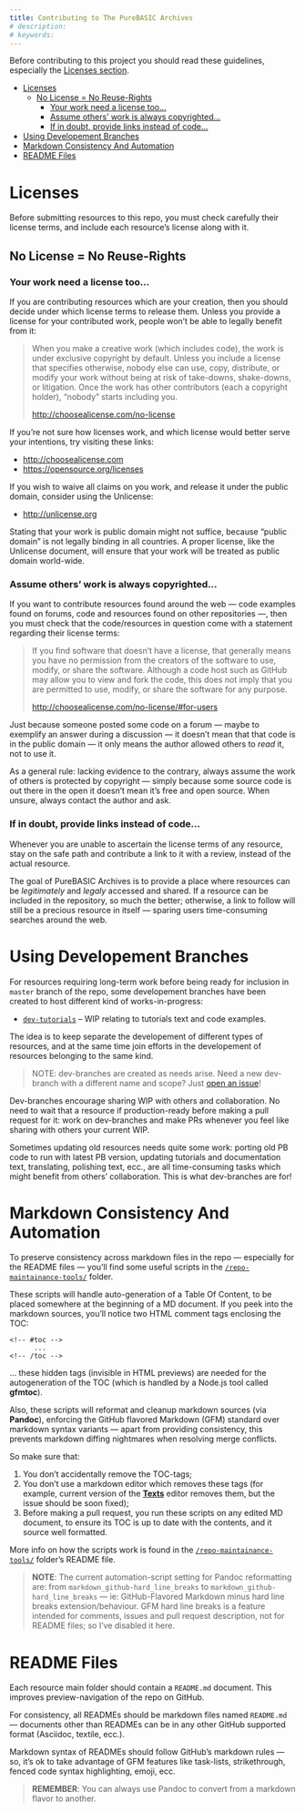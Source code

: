```yaml
---
title: Contributing to The PureBASIC Archives
# description:
# keywords:
---
```


Before contributing to this project you should read these guidelines,
especially the [Licenses section](#licenses).

<!-- #toc -->
-   [Licenses](#licenses)
    -   [No License = No Reuse-Rights](#no-license--no-reuse-rights)
        -   [Your work need a license
            too…](#your-work-need-a-license-too)
        -   [Assume others’ work is always
            copyrighted…](#assume-others-work-is-always-copyrighted)
        -   [If in doubt, provide links instead of
            code…](#if-in-doubt-provide-links-instead-of-code)
-   [Using Developement Branches](#using-developement-branches)
-   [Markdown Consistency And
    Automation](#markdown-consistency-and-automation)
-   [README Files](#readme-files)

<!-- /toc -->
Licenses
========

Before submitting resources to this repo, you must check carefully their
license terms, and include each resource’s license along with it.

No License = No Reuse-Rights
----------------------------

### Your work need a license too…

If you are contributing resources which are your creation, then you
should decide under which license terms to release them. Unless you
provide a license for your contributed work, people won’t be able to
legally benefit from it:

> When you make a creative work (which includes code), the work is under
> exclusive copyright by default. Unless you include a license that
> specifies otherwise, nobody else can use, copy, distribute, or modify
> your work without being at risk of take-downs, shake-downs, or
> litigation. Once the work has other contributors (each a copyright
> holder), “nobody” starts including you.
>
> <http://choosealicense.com/no-license>

If you’re not sure how licenses work, and which license would better
serve your intentions, try visiting these links:

-   <http://choosealicense.com>
-   <https://opensource.org/licenses>

If you wish to waive all claims on you work, and release it under the
public domain, consider using the Unlicense:

-   <http://unlicense.org>

Stating that your work is public domain might not suffice, because
“public domain” is not legally binding in all countries. A proper
license, like the Unlicense document, will ensure that your work will be
treated as public domain world-wide.

### Assume others’ work is always copyrighted…

If you want to contribute resources found around the web — code examples
found on forums, code and resources found on other repositories —, then
you must check that the code/resources in question come with a statement
regarding their license terms:

> If you find software that doesn’t have a license, that generally means
> you have no permission from the creators of the software to use,
> modify, or share the software. Although a code host such as GitHub may
> allow you to view and fork the code, this does not imply that you are
> permitted to use, modify, or share the software for any purpose.
>
> <http://choosealicense.com/no-license/#for-users>

Just because someone posted some code on a forum — maybe to exemplify an
answer during a discussion — it doesn’t mean that that code is in the
public domain — it only means the author allowed others to *read* it,
not to use it.

As a general rule: lacking evidence to the contrary, always assume the
work of others is protected by copyright — simply because some source
code is out there in the open it doesn’t mean it’s free and open source.
When unsure, always contact the author and ask.

### If in doubt, provide links instead of code…

Whenever you are unable to ascertain the license terms of any resource,
stay on the safe path and contribute a link to it with a review, instead
of the actual resource.

The goal of PureBASIC Archives is to provide a place where resources can
be *legitimately* and *legaly* accessed and shared. If a resource can be
included in the repository, so much the better; otherwise, a link to
follow will still be a precious resource in itself — sparing users
time-consuming searches around the web.

Using Developement Branches
===========================

For resources requiring long-term work before being ready for inclusion
in `master` branch of the repo, some developement branches have been
created to host different kind of works-in-progress:

-   [`dev-tutorials`](https://github.com/tajmone/purebasic-archives/tree/dev-tutorials)
    – WIP relating to tutorials text and code examples.

The idea is to keep separate the developement of different types of
resources, and at the same time join efforts in the developement of
resources belonging to the same kind.

> NOTE: dev-branches are created as needs arise. Need a new dev-branch
> with a different name and scope? Just [open an
> issue](https://github.com/tajmone/purebasic-archives/issues/new)!

Dev-branches encourage sharing WIP with others and collaboration. No
need to wait that a resource if production-ready before making a pull
request for it: work on dev-branches and make PRs whenever you feel like
sharing with others your current WIP.

Sometimes updating old resources needs quite some work: porting old PB
code to run with latest PB version, updating tutorials and documentation
text, translating, polishing text, ecc., are all time-consuming tasks
which might benefit from others’ collaboration. This is what
dev-branches are for!

Markdown Consistency And Automation
===================================

To preserve consistency across markdown files in the repo — especially
for the README files — you’ll find some useful scripts in the
[`/repo-maintainance-tools/`](./repo-maintainance-tools/) folder.

These scripts will handle auto-generation of a Table Of Content, to be
placed somewhere at the beginning of a MD document. If you peek into the
markdown sources, you’ll notice two HTML comment tags enclosing the TOC:

    <!-- #toc -->
          ...
    <!-- /toc -->

… these hidden tags (invisible in HTML previews) are needed for the
autogeneration of the TOC (which is handled by a Node.js tool called
**gfmtoc**).

Also, these scripts will reformat and cleanup markdown sources (via
**Pandoc**), enforcing the GitHub flavored Markdown (GFM) standard over
markdown syntax variants — apart from providing consistency, this
prevents markdown diffing nightmares when resolving merge conflicts.

So make sure that:

1.  You don’t accidentally remove the TOC-tags;
2.  You don’t use a markdown editor which removes these tags (for
    example, current version of the [**Texts**](http://www.texts.io/)
    editor removes them, but the issue should be soon fixed);
3.  Before making a pull request, you run these scripts on any edited MD
    document, to ensure its TOC is up to date with the contents, and it
    source well formatted.

More info on how the scripts work is found in the
[`/repo-maintainance-tools/`](./repo-maintainance-tools/) folder’s
README file.

> **NOTE**: The current automation-script setting for Pandoc
> reformatting are: from `markdown_github-hard_line_breaks` to
> `markdown_github-hard_line_breaks` — ie: GitHub-Flavored Markdown
> minus hard line breaks extension/behaviour. GFM hard line breaks is a
> feature intended for comments, issues and pull request description,
> not for README files; so I’ve disabled it here.

README Files
============

Each resource main folder should contain a `README.md` document. This
improves preview-navigation of the repo on GitHub.

For consistency, all READMEs should be markdown files named `README.md`
— documents other than READMEs can be in any other GitHub supported
format (Asciidoc, textile, ecc.).

Markdown syntax of READMEs should follow GitHub’s markdown rules — so,
it’s ok to take advantage of GFM features like task-lists,
strikethrough, fenced code syntax highlighting, emoji, ecc.

> **REMEMBER**: You can always use Pandoc to convert from a markdown
> flavor to another.
